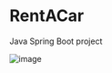 # RentACar
Java Spring Boot project

![image](https://github.com/denizkilicaslan/RentACar/assets/70114100/cbf843a0-7715-45d0-b427-19f970a21476)
